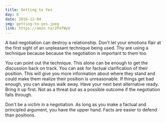 ```yaml
---
title: Getting to Yes
day: 8
date: 2018-12-04
img: getting-to-yes.jpeg
link: https://amzn.to/2P4fWyU
---
```


A bad negotiation can destroy a relationship. Don't let your emotions flair
at the first sight of an unpleasant technique being used. Thy are using
a technique because because the negotiation is important to them too.

You can point out the technique. This alone can be enough to get the discussion
back on track. You can ask for factual clarification of their position. This
will give you more information about where they stand and could make them
realize their position is unreasonable. If things get bad enough, you can
always walk away. Have your next best alternative ready. Bring it up first. Not
as a threat but as a possible outcome if the negotiation falls through.

Don't be a victim in a negotiation. As long as you make a factual and
principled argument, you have the upper hand. Facts are easier to defend than
positions.
